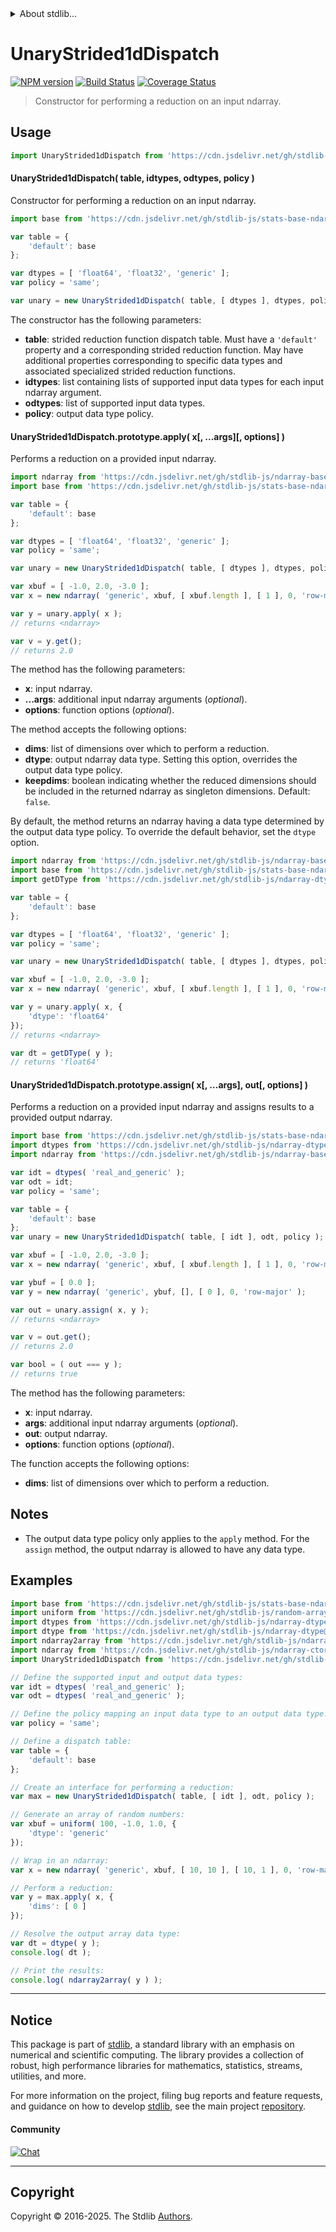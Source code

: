 <!--

@license Apache-2.0

Copyright (c) 2025 The Stdlib Authors.

Licensed under the Apache License, Version 2.0 (the "License");
you may not use this file except in compliance with the License.
You may obtain a copy of the License at

   http://www.apache.org/licenses/LICENSE-2.0

Unless required by applicable law or agreed to in writing, software
distributed under the License is distributed on an "AS IS" BASIS,
WITHOUT WARRANTIES OR CONDITIONS OF ANY KIND, either express or implied.
See the License for the specific language governing permissions and
limitations under the License.

-->


<details>
  <summary>
    About stdlib...
  </summary>
  <p>We believe in a future in which the web is a preferred environment for numerical computation. To help realize this future, we've built stdlib. stdlib is a standard library, with an emphasis on numerical and scientific computation, written in JavaScript (and C) for execution in browsers and in Node.js.</p>
  <p>The library is fully decomposable, being architected in such a way that you can swap out and mix and match APIs and functionality to cater to your exact preferences and use cases.</p>
  <p>When you use stdlib, you can be absolutely certain that you are using the most thorough, rigorous, well-written, studied, documented, tested, measured, and high-quality code out there.</p>
  <p>To join us in bringing numerical computing to the web, get started by checking us out on <a href="https://github.com/stdlib-js/stdlib">GitHub</a>, and please consider <a href="https://opencollective.com/stdlib">financially supporting stdlib</a>. We greatly appreciate your continued support!</p>
</details>

# UnaryStrided1dDispatch

[![NPM version][npm-image]][npm-url] [![Build Status][test-image]][test-url] [![Coverage Status][coverage-image]][coverage-url] <!-- [![dependencies][dependencies-image]][dependencies-url] -->

> Constructor for performing a reduction on an input ndarray.



<section class="usage">

## Usage

```javascript
import UnaryStrided1dDispatch from 'https://cdn.jsdelivr.net/gh/stdlib-js/ndarray-base-unary-reduce-strided1d-dispatch@deno/mod.js';
```

#### UnaryStrided1dDispatch( table, idtypes, odtypes, policy )

Constructor for performing a reduction on an input ndarray.

```javascript
import base from 'https://cdn.jsdelivr.net/gh/stdlib-js/stats-base-ndarray-max@deno/mod.js';

var table = {
    'default': base
};

var dtypes = [ 'float64', 'float32', 'generic' ];
var policy = 'same';

var unary = new UnaryStrided1dDispatch( table, [ dtypes ], dtypes, policy );
```

The constructor has the following parameters:

-   **table**: strided reduction function dispatch table. Must have a `'default'` property and a corresponding strided reduction function. May have additional properties corresponding to specific data types and associated specialized strided reduction functions.
-   **idtypes**: list containing lists of supported input data types for each input ndarray argument.
-   **odtypes**: list of supported input data types.
-   **policy**: output data type policy.

#### UnaryStrided1dDispatch.prototype.apply( x\[, ...args]\[, options] )

Performs a reduction on a provided input ndarray.

```javascript
import ndarray from 'https://cdn.jsdelivr.net/gh/stdlib-js/ndarray-base-ctor@deno/mod.js';
import base from 'https://cdn.jsdelivr.net/gh/stdlib-js/stats-base-ndarray-max@deno/mod.js';

var table = {
    'default': base
};

var dtypes = [ 'float64', 'float32', 'generic' ];
var policy = 'same';

var unary = new UnaryStrided1dDispatch( table, [ dtypes ], dtypes, policy );

var xbuf = [ -1.0, 2.0, -3.0 ];
var x = new ndarray( 'generic', xbuf, [ xbuf.length ], [ 1 ], 0, 'row-major' );

var y = unary.apply( x );
// returns <ndarray>

var v = y.get();
// returns 2.0
```

The method has the following parameters:

-   **x**: input ndarray.
-   **...args**: additional input ndarray arguments (_optional_).
-   **options**: function options (_optional_).

The method accepts the following options:

-   **dims**: list of dimensions over which to perform a reduction.
-   **dtype**: output ndarray data type. Setting this option, overrides the output data type policy.
-   **keepdims**: boolean indicating whether the reduced dimensions should be included in the returned ndarray as singleton dimensions. Default: `false`.

By default, the method returns an ndarray having a data type determined by the output data type policy. To override the default behavior, set the `dtype` option.

```javascript
import ndarray from 'https://cdn.jsdelivr.net/gh/stdlib-js/ndarray-base-ctor@deno/mod.js';
import base from 'https://cdn.jsdelivr.net/gh/stdlib-js/stats-base-ndarray-max@deno/mod.js';
import getDType from 'https://cdn.jsdelivr.net/gh/stdlib-js/ndarray-dtype@deno/mod.js';

var table = {
    'default': base
};

var dtypes = [ 'float64', 'float32', 'generic' ];
var policy = 'same';

var unary = new UnaryStrided1dDispatch( table, [ dtypes ], dtypes, policy );

var xbuf = [ -1.0, 2.0, -3.0 ];
var x = new ndarray( 'generic', xbuf, [ xbuf.length ], [ 1 ], 0, 'row-major' );

var y = unary.apply( x, {
    'dtype': 'float64'
});
// returns <ndarray>

var dt = getDType( y );
// returns 'float64'
```

#### UnaryStrided1dDispatch.prototype.assign( x\[, ...args], out\[, options] )

Performs a reduction on a provided input ndarray and assigns results to a provided output ndarray.

```javascript
import base from 'https://cdn.jsdelivr.net/gh/stdlib-js/stats-base-ndarray-max@deno/mod.js';
import dtypes from 'https://cdn.jsdelivr.net/gh/stdlib-js/ndarray-dtypes@deno/mod.js';
import ndarray from 'https://cdn.jsdelivr.net/gh/stdlib-js/ndarray-base-ctor@deno/mod.js';

var idt = dtypes( 'real_and_generic' );
var odt = idt;
var policy = 'same';

var table = {
    'default': base
};
var unary = new UnaryStrided1dDispatch( table, [ idt ], odt, policy );

var xbuf = [ -1.0, 2.0, -3.0 ];
var x = new ndarray( 'generic', xbuf, [ xbuf.length ], [ 1 ], 0, 'row-major' );

var ybuf = [ 0.0 ];
var y = new ndarray( 'generic', ybuf, [], [ 0 ], 0, 'row-major' );

var out = unary.assign( x, y );
// returns <ndarray>

var v = out.get();
// returns 2.0

var bool = ( out === y );
// returns true
```

The method has the following parameters:

-   **x**: input ndarray.
-   **args**: additional input ndarray arguments (_optional_).
-   **out**: output ndarray.
-   **options**: function options (_optional_).

The function accepts the following options:

-   **dims**: list of dimensions over which to perform a reduction.

</section>

<!-- /.usage -->

<section class="notes">

## Notes

-   The output data type policy only applies to the `apply` method. For the `assign` method, the output ndarray is allowed to have any data type.

</section>

<!-- /.notes -->

<section class="examples">

## Examples

<!-- eslint no-undef: "error" -->

```javascript
import base from 'https://cdn.jsdelivr.net/gh/stdlib-js/stats-base-ndarray-max@deno/mod.js';
import uniform from 'https://cdn.jsdelivr.net/gh/stdlib-js/random-array-uniform@deno/mod.js';
import dtypes from 'https://cdn.jsdelivr.net/gh/stdlib-js/ndarray-dtypes@deno/mod.js';
import dtype from 'https://cdn.jsdelivr.net/gh/stdlib-js/ndarray-dtype@deno/mod.js';
import ndarray2array from 'https://cdn.jsdelivr.net/gh/stdlib-js/ndarray-to-array@deno/mod.js';
import ndarray from 'https://cdn.jsdelivr.net/gh/stdlib-js/ndarray-ctor@deno/mod.js';
import UnaryStrided1dDispatch from 'https://cdn.jsdelivr.net/gh/stdlib-js/ndarray-base-unary-reduce-strided1d-dispatch@deno/mod.js';

// Define the supported input and output data types:
var idt = dtypes( 'real_and_generic' );
var odt = dtypes( 'real_and_generic' );

// Define the policy mapping an input data type to an output data type:
var policy = 'same';

// Define a dispatch table:
var table = {
    'default': base
};

// Create an interface for performing a reduction:
var max = new UnaryStrided1dDispatch( table, [ idt ], odt, policy );

// Generate an array of random numbers:
var xbuf = uniform( 100, -1.0, 1.0, {
    'dtype': 'generic'
});

// Wrap in an ndarray:
var x = new ndarray( 'generic', xbuf, [ 10, 10 ], [ 10, 1 ], 0, 'row-major' );

// Perform a reduction:
var y = max.apply( x, {
    'dims': [ 0 ]
});

// Resolve the output array data type:
var dt = dtype( y );
console.log( dt );

// Print the results:
console.log( ndarray2array( y ) );
```

</section>

<!-- /.examples -->

<!-- Section for related `stdlib` packages. Do not manually edit this section, as it is automatically populated. -->

<section class="related">

</section>

<!-- /.related -->

<!-- Section for all links. Make sure to keep an empty line after the `section` element and another before the `/section` close. -->


<section class="main-repo" >

* * *

## Notice

This package is part of [stdlib][stdlib], a standard library with an emphasis on numerical and scientific computing. The library provides a collection of robust, high performance libraries for mathematics, statistics, streams, utilities, and more.

For more information on the project, filing bug reports and feature requests, and guidance on how to develop [stdlib][stdlib], see the main project [repository][stdlib].

#### Community

[![Chat][chat-image]][chat-url]

---

## Copyright

Copyright &copy; 2016-2025. The Stdlib [Authors][stdlib-authors].

</section>

<!-- /.stdlib -->

<!-- Section for all links. Make sure to keep an empty line after the `section` element and another before the `/section` close. -->

<section class="links">

[npm-image]: http://img.shields.io/npm/v/@stdlib/ndarray-base-unary-reduce-strided1d-dispatch.svg
[npm-url]: https://npmjs.org/package/@stdlib/ndarray-base-unary-reduce-strided1d-dispatch

[test-image]: https://github.com/stdlib-js/ndarray-base-unary-reduce-strided1d-dispatch/actions/workflows/test.yml/badge.svg?branch=main
[test-url]: https://github.com/stdlib-js/ndarray-base-unary-reduce-strided1d-dispatch/actions/workflows/test.yml?query=branch:main

[coverage-image]: https://img.shields.io/codecov/c/github/stdlib-js/ndarray-base-unary-reduce-strided1d-dispatch/main.svg
[coverage-url]: https://codecov.io/github/stdlib-js/ndarray-base-unary-reduce-strided1d-dispatch?branch=main

<!--

[dependencies-image]: https://img.shields.io/david/stdlib-js/ndarray-base-unary-reduce-strided1d-dispatch.svg
[dependencies-url]: https://david-dm.org/stdlib-js/ndarray-base-unary-reduce-strided1d-dispatch/main

-->

[chat-image]: https://img.shields.io/gitter/room/stdlib-js/stdlib.svg
[chat-url]: https://app.gitter.im/#/room/#stdlib-js_stdlib:gitter.im

[stdlib]: https://github.com/stdlib-js/stdlib

[stdlib-authors]: https://github.com/stdlib-js/stdlib/graphs/contributors

[umd]: https://github.com/umdjs/umd
[es-module]: https://developer.mozilla.org/en-US/docs/Web/JavaScript/Guide/Modules

[deno-url]: https://github.com/stdlib-js/ndarray-base-unary-reduce-strided1d-dispatch/tree/deno
[deno-readme]: https://github.com/stdlib-js/ndarray-base-unary-reduce-strided1d-dispatch/blob/deno/README.md
[umd-url]: https://github.com/stdlib-js/ndarray-base-unary-reduce-strided1d-dispatch/tree/umd
[umd-readme]: https://github.com/stdlib-js/ndarray-base-unary-reduce-strided1d-dispatch/blob/umd/README.md
[esm-url]: https://github.com/stdlib-js/ndarray-base-unary-reduce-strided1d-dispatch/tree/esm
[esm-readme]: https://github.com/stdlib-js/ndarray-base-unary-reduce-strided1d-dispatch/blob/esm/README.md
[branches-url]: https://github.com/stdlib-js/ndarray-base-unary-reduce-strided1d-dispatch/blob/main/branches.md

</section>

<!-- /.links -->
